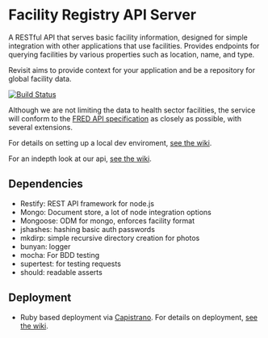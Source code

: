 # Facility Registry API Server

A RESTful API that serves basic facility information, designed for simple integration with other applications that use facilities. Provides endpoints for querying facilities by various properties such as location, name, and type.

Revisit aims to provide context for your application and be a repository for global facility data.

[![Build Status](https://travis-ci.org/SEL-Columbia/Revisit-Server.png)](https://travis-ci.org/SEL-Columbia/Revisit-Server)

Although we are not limiting the data to health sector facilities, the service will conform to the [FRED API specification](http://facilityregistry.org/) as closely as possible, with several extensions.

For details on setting up a local dev enviroment, [see the wiki](https://github.com/SEL-Columbia/Revisit-Server/wiki/Setting-Up-a-Local-Environment).

For an indepth look at our api, [see the wiki](https://github.com/SEL-Columbia/Revisit-Server/wiki/API-Documentation-v0.2.1).


## Dependencies
* Restify: REST API framework for node.js
* Mongo: Document store, a lot of node integration options
* Mongoose: ODM for mongo, enforces facility format
* jshashes: hashing basic auth passwords
* mkdirp: simple recursive directory creation for photos
* bunyan: logger
* mocha: For BDD testing
* supertest: for testing requests
* should: readable asserts 

## Deployment
* Ruby based deployment via [Capistrano](http://capistranorb.com). For details on deployment, [see the  wiki](https://github.com/SEL-Columbia/Revisit-Server/wiki/Deployment).
